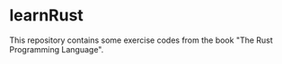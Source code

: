# learnRust
This repository contains some exercise codes from the book "The Rust Programming Language".